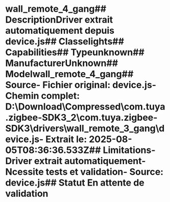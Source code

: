 # wall_remote_4_gang##  DescriptionDriver extrait automatiquement depuis device.js##  Classelights##  Capabilities##  Typeunknown##  ManufacturerUnknown##  Modelwall_remote_4_gang##  Source- **Fichier original**: device.js- **Chemin complet**: D:\Download\Compressed\com.tuya.zigbee-SDK3_2\com.tuya.zigbee-SDK3\drivers\wall_remote_3_gang\device.js- **Extrait le**: 2025-08-05T08:36:36.533Z##  Limitations- Driver extrait automatiquement- Ncessite tests et validation- Source: device.js##  Statut En attente de validation